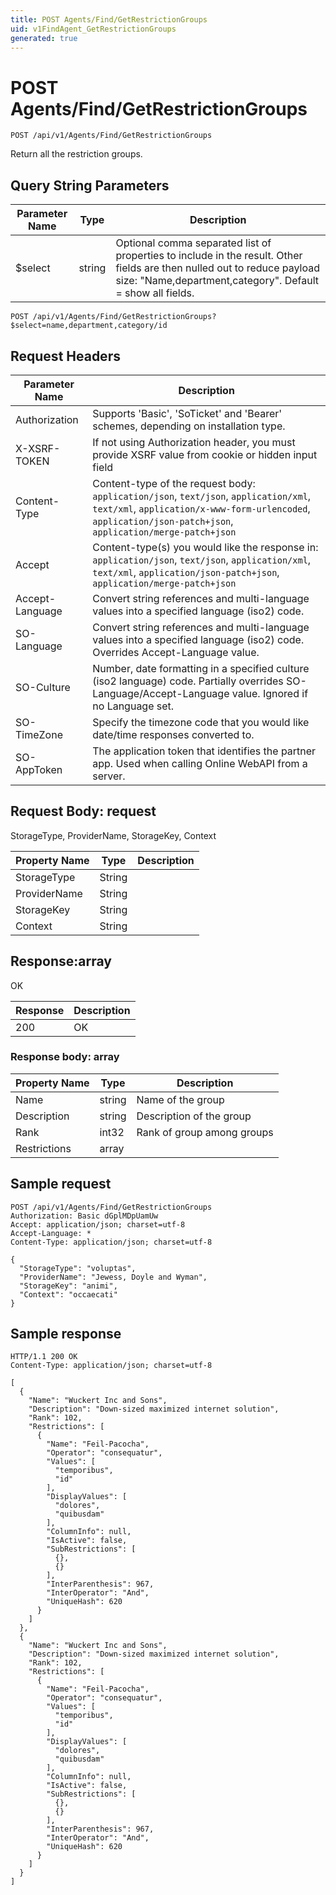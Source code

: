 ```yaml
---
title: POST Agents/Find/GetRestrictionGroups
uid: v1FindAgent_GetRestrictionGroups
generated: true
---
```


# POST Agents/Find/GetRestrictionGroups

```http
POST /api/v1/Agents/Find/GetRestrictionGroups
```

Return all the restriction groups.







## Query String Parameters

| Parameter Name | Type |  Description |
|----------------|------|--------------|
| $select | string |  Optional comma separated list of properties to include in the result. Other fields are then nulled out to reduce payload size: "Name,department,category". Default = show all fields. |

```http
POST /api/v1/Agents/Find/GetRestrictionGroups?$select=name,department,category/id
```


## Request Headers

| Parameter Name | Description |
|----------------|-------------|
| Authorization  | Supports 'Basic', 'SoTicket' and 'Bearer' schemes, depending on installation type. |
| X-XSRF-TOKEN   | If not using Authorization header, you must provide XSRF value from cookie or hidden input field |
| Content-Type | Content-type of the request body: `application/json`, `text/json`, `application/xml`, `text/xml`, `application/x-www-form-urlencoded`, `application/json-patch+json`, `application/merge-patch+json` |
| Accept         | Content-type(s) you would like the response in: `application/json`, `text/json`, `application/xml`, `text/xml`, `application/json-patch+json`, `application/merge-patch+json` |
| Accept-Language | Convert string references and multi-language values into a specified language (iso2) code. |
| SO-Language | Convert string references and multi-language values into a specified language (iso2) code. Overrides Accept-Language value. |
| SO-Culture | Number, date formatting in a specified culture (iso2 language) code. Partially overrides SO-Language/Accept-Language value. Ignored if no Language set. |
| SO-TimeZone | Specify the timezone code that you would like date/time responses converted to. |
| SO-AppToken | The application token that identifies the partner app. Used when calling Online WebAPI from a server. |

## Request Body: request 

StorageType, ProviderName, StorageKey, Context 

| Property Name | Type |  Description |
|----------------|------|--------------|
| StorageType | String |  |
| ProviderName | String |  |
| StorageKey | String |  |
| Context | String |  |

## Response:array

OK

| Response | Description |
|----------------|-------------|
| 200 | OK |

### Response body: array

| Property Name | Type |  Description |
|----------------|------|--------------|
| Name | string | Name of the group |
| Description | string | Description of the group |
| Rank | int32 | Rank of group among groups |
| Restrictions | array |  |

## Sample request

```http!
POST /api/v1/Agents/Find/GetRestrictionGroups
Authorization: Basic dGplMDpUamUw
Accept: application/json; charset=utf-8
Accept-Language: *
Content-Type: application/json; charset=utf-8

{
  "StorageType": "voluptas",
  "ProviderName": "Jewess, Doyle and Wyman",
  "StorageKey": "animi",
  "Context": "occaecati"
}
```

## Sample response

```http_
HTTP/1.1 200 OK
Content-Type: application/json; charset=utf-8

[
  {
    "Name": "Wuckert Inc and Sons",
    "Description": "Down-sized maximized internet solution",
    "Rank": 102,
    "Restrictions": [
      {
        "Name": "Feil-Pacocha",
        "Operator": "consequatur",
        "Values": [
          "temporibus",
          "id"
        ],
        "DisplayValues": [
          "dolores",
          "quibusdam"
        ],
        "ColumnInfo": null,
        "IsActive": false,
        "SubRestrictions": [
          {},
          {}
        ],
        "InterParenthesis": 967,
        "InterOperator": "And",
        "UniqueHash": 620
      }
    ]
  },
  {
    "Name": "Wuckert Inc and Sons",
    "Description": "Down-sized maximized internet solution",
    "Rank": 102,
    "Restrictions": [
      {
        "Name": "Feil-Pacocha",
        "Operator": "consequatur",
        "Values": [
          "temporibus",
          "id"
        ],
        "DisplayValues": [
          "dolores",
          "quibusdam"
        ],
        "ColumnInfo": null,
        "IsActive": false,
        "SubRestrictions": [
          {},
          {}
        ],
        "InterParenthesis": 967,
        "InterOperator": "And",
        "UniqueHash": 620
      }
    ]
  }
]
```
